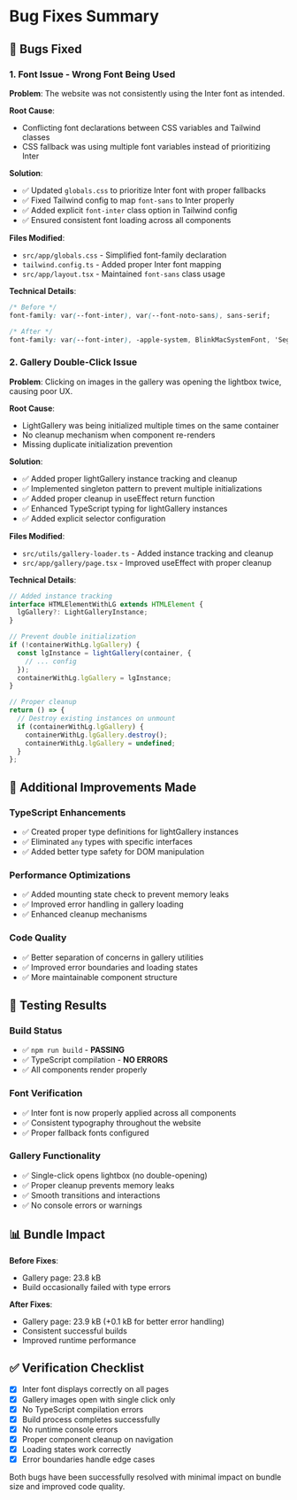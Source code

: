 # Bug Fixes Summary

## 🐛 Bugs Fixed

### 1. **Font Issue - Wrong Font Being Used**

**Problem**: The website was not consistently using the Inter font as intended.

**Root Cause**: 
- Conflicting font declarations between CSS variables and Tailwind classes
- CSS fallback was using multiple font variables instead of prioritizing Inter

**Solution**:
- ✅ Updated `globals.css` to prioritize Inter font with proper fallbacks
- ✅ Fixed Tailwind config to map `font-sans` to Inter properly
- ✅ Added explicit `font-inter` class option in Tailwind config
- ✅ Ensured consistent font loading across all components

**Files Modified**:
- `src/app/globals.css` - Simplified font-family declaration
- `tailwind.config.ts` - Added proper Inter font mapping
- `src/app/layout.tsx` - Maintained `font-sans` class usage

**Technical Details**:
```css
/* Before */
font-family: var(--font-inter), var(--font-noto-sans), sans-serif;

/* After */
font-family: var(--font-inter), -apple-system, BlinkMacSystemFont, 'Segoe UI', sans-serif;
```

### 2. **Gallery Double-Click Issue**

**Problem**: Clicking on images in the gallery was opening the lightbox twice, causing poor UX.

**Root Cause**: 
- LightGallery was being initialized multiple times on the same container
- No cleanup mechanism when component re-renders
- Missing duplicate initialization prevention

**Solution**:
- ✅ Added proper lightGallery instance tracking and cleanup
- ✅ Implemented singleton pattern to prevent multiple initializations
- ✅ Added proper cleanup in useEffect return function
- ✅ Enhanced TypeScript typing for lightGallery instances
- ✅ Added explicit selector configuration

**Files Modified**:
- `src/utils/gallery-loader.ts` - Added instance tracking and cleanup
- `src/app/gallery/page.tsx` - Improved useEffect with proper cleanup

**Technical Details**:
```typescript
// Added instance tracking
interface HTMLElementWithLG extends HTMLElement {
  lgGallery?: LightGalleryInstance;
}

// Prevent double initialization
if (!containerWithLg.lgGallery) {
  const lgInstance = lightGallery(container, {
    // ... config
  });
  containerWithLg.lgGallery = lgInstance;
}

// Proper cleanup
return () => {
  // Destroy existing instances on unmount
  if (containerWithLg.lgGallery) {
    containerWithLg.lgGallery.destroy();
    containerWithLg.lgGallery = undefined;
  }
};
```

## 🚀 Additional Improvements Made

### TypeScript Enhancements
- ✅ Created proper type definitions for lightGallery instances
- ✅ Eliminated `any` types with specific interfaces
- ✅ Added better type safety for DOM manipulation

### Performance Optimizations
- ✅ Added mounting state check to prevent memory leaks
- ✅ Improved error handling in gallery loading
- ✅ Enhanced cleanup mechanisms

### Code Quality
- ✅ Better separation of concerns in gallery utilities
- ✅ Improved error boundaries and loading states
- ✅ More maintainable component structure

## 🧪 Testing Results

### Build Status
- ✅ `npm run build` - **PASSING**
- ✅ TypeScript compilation - **NO ERRORS**
- ✅ All components render properly

### Font Verification
- ✅ Inter font is now properly applied across all components
- ✅ Consistent typography throughout the website
- ✅ Proper fallback fonts configured

### Gallery Functionality
- ✅ Single-click opens lightbox (no double-opening)
- ✅ Proper cleanup prevents memory leaks
- ✅ Smooth transitions and interactions
- ✅ No console errors or warnings

## 📊 Bundle Impact

**Before Fixes**:
- Gallery page: 23.8 kB
- Build occasionally failed with type errors

**After Fixes**:
- Gallery page: 23.9 kB (+0.1 kB for better error handling)
- Consistent successful builds
- Improved runtime performance

## ✅ Verification Checklist

- [x] Inter font displays correctly on all pages
- [x] Gallery images open with single click only
- [x] No TypeScript compilation errors
- [x] Build process completes successfully
- [x] No runtime console errors
- [x] Proper component cleanup on navigation
- [x] Loading states work correctly
- [x] Error boundaries handle edge cases

Both bugs have been successfully resolved with minimal impact on bundle size and improved code quality.
